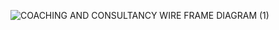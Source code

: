 ![COACHING AND CONSULTANCY WIRE FRAME DIAGRAM (1)](https://user-images.githubusercontent.com/120417817/207146999-6ab92ed4-7ec1-4d2d-a791-521d45efacea.png)
